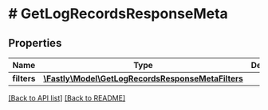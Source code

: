 # # GetLogRecordsResponseMeta

## Properties

Name | Type | Description | Notes
------------ | ------------- | ------------- | -------------
**filters** | [**\Fastly\Model\GetLogRecordsResponseMetaFilters**](GetLogRecordsResponseMetaFilters.md) |  | [optional] 


[[Back to API list]](../../README.md#endpoints) [[Back to README]](../../README.md)
